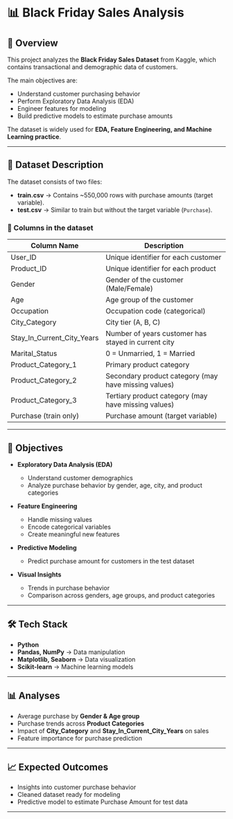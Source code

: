 # 📊 Black Friday Sales Analysis  

## 📌 Overview  
This project analyzes the **Black Friday Sales Dataset** from Kaggle, which contains transactional and demographic data of customers.  

The main objectives are:  
- Understand customer purchasing behavior  
- Perform Exploratory Data Analysis (EDA)  
- Engineer features for modeling  
- Build predictive models to estimate purchase amounts  

The dataset is widely used for **EDA, Feature Engineering, and Machine Learning practice**.  

---

## 📂 Dataset Description  

The dataset consists of two files:  
- **train.csv** → Contains ~550,000 rows with purchase amounts (target variable).  
- **test.csv** → Similar to train but without the target variable (`Purchase`).  

### 📝 Columns in the dataset  

| Column Name                | Description |
|-----------------------------|-------------|
| User_ID                    | Unique identifier for each customer |
| Product_ID                 | Unique identifier for each product |
| Gender                     | Gender of the customer (Male/Female) |
| Age                        | Age group of the customer |
| Occupation                 | Occupation code (categorical) |
| City_Category              | City tier (A, B, C) |
| Stay_In_Current_City_Years | Number of years customer has stayed in current city |
| Marital_Status             | 0 = Unmarried, 1 = Married |
| Product_Category_1         | Primary product category |
| Product_Category_2         | Secondary product category (may have missing values) |
| Product_Category_3         | Tertiary product category (may have missing values) |
| Purchase (train only)      | Purchase amount (target variable) |

---

## 🎯 Objectives  

- **Exploratory Data Analysis (EDA)**  
  - Understand customer demographics  
  - Analyze purchase behavior by gender, age, city, and product categories  

- **Feature Engineering**  
  - Handle missing values  
  - Encode categorical variables  
  - Create meaningful new features  

- **Predictive Modeling**  
  - Predict purchase amount for customers in the test dataset  

- **Visual Insights**  
  - Trends in purchase behavior  
  - Comparison across genders, age groups, and product categories  

---

## 🛠️ Tech Stack  

- **Python**  
- **Pandas, NumPy** → Data manipulation  
- **Matplotlib, Seaborn** → Data visualization  
- **Scikit-learn** → Machine learning models  

---

## 📊 Analyses  

- Average purchase by **Gender & Age group**  
- Purchase trends across **Product Categories**  
- Impact of **City_Category** and **Stay_In_Current_City_Years** on sales  
- Feature importance for purchase prediction  

---

## 📈 Expected Outcomes

- Insights into customer purchase behavior
- Cleaned dataset ready for modeling
- Predictive model to estimate Purchase Amount for test data

---
